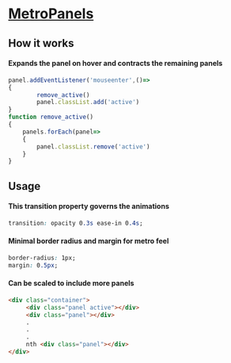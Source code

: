 # [MetroPanels](https://ramtaruman.github.io/MetroPanels)

## How it works

#### Expands the panel on hover and contracts the remaining panels
```javascript
panel.addEventListener('mouseenter',()=>
{
        remove_active()
        panel.classList.add('active')
}
function remove_active()
{
    panels.forEach(panel=>
    {
        panel.classList.remove('active')
    }
}
```
## Usage

#### This transition property governs the animations
```CSS
transition: opacity 0.3s ease-in 0.4s;
```
#### Minimal border radius and margin for metro feel
```CSS
border-radius: 1px;
margin: 0.5px;
```
#### Can be scaled to include more panels
```HTML
<div class="container">
     <div class="panel active"></div>
     <div class="panel"></div>
     .
     .
     .
     nth <div class="panel"></div>
</div>
